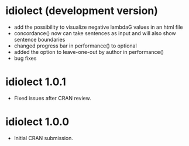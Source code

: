 # idiolect (development version)

* add the possibility to visualize negative lambdaG values in an html file
* concordance() now can take sentences as input and will also show sentence boundaries
* changed progress bar in performance() to optional
* added the option to leave-one-out by author in performance()
* bug fixes

# idiolect 1.0.1

* Fixed issues after CRAN review.

# idiolect 1.0.0

* Initial CRAN submission.

